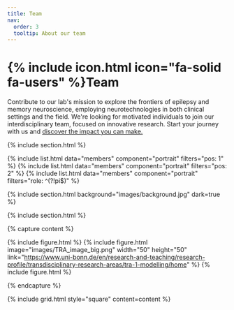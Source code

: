 ```yaml
---
title: Team
nav:
  order: 3
  tooltip: About our team
---
```


# {% include icon.html icon="fa-solid fa-users" %}Team

Contribute to our lab's mission to explore the frontiers of epilepsy and memory neuroscience, employing neurotechnologies in both clinical settings and the field. We're looking for motivated individuals to join our interdisciplinary team, focused on innovative research. Start your journey with us and <a href="../contact"> discover the impact you can make.</a>

{% include section.html %}

{% include list.html data="members" component="portrait" filters="pos: 1" %}
{% include list.html data="members" component="portrait" filters="pos: 2" %}
{% include list.html data="members" component="portrait" filters="role: ^(?!pi$)" %}

{% include section.html background="images/background.jpg" dark=true %}


{% include section.html %}

{% capture content %}

{% include figure.html %}
{% include figure.html image="images/TRA_image_big.png" width="50" height="50" link="https://www.uni-bonn.de/en/research-and-teaching/research-profile/transdisciplinary-research-areas/tra-1-modelling/home" %}
{% include figure.html %}

{% endcapture %}

{% include grid.html style="square" content=content %}
